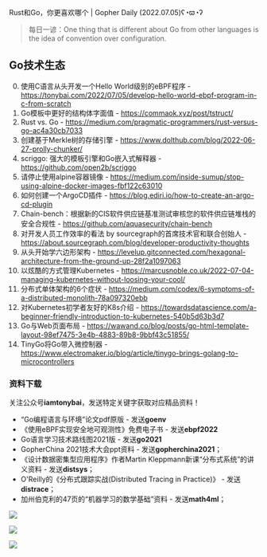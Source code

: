 Rust和Go，你更喜欢哪个 | Gopher Daily (2022.07.05)ʕ◔ϖ◔ʔ

>每日一谚：One thing that is different about Go from other languages is the idea of convention over configuration.
 
## Go技术生态

0. 使用C语言从头开发一个Hello World级别的eBPF程序 - https://tonybai.com/2022/07/05/develop-hello-world-ebpf-program-in-c-from-scratch
1. Go模板中更好的结构体字面值 - https://commaok.xyz/post/tstruct/
2. Rust vs. Go - https://medium.com/pragmatic-programmers/rust-versus-go-ac4a30cb7033
3. 创建基于Merkle树的存储引擎 - https://www.dolthub.com/blog/2022-06-27-prolly-chunker/
4. scriggo: 强大的模板引擎和Go嵌入式解释器 - https://github.com/open2b/scriggo
5. 请停止使用alpine容器镜像 - https://medium.com/inside-sumup/stop-using-alpine-docker-images-fbf122c63010
6. 如何创建一个ArgoCD插件 - https://blog.ediri.io/how-to-create-an-argo-cd-plugin
7. Chain-bench：根据新的CIS软件供应链基准测试审核您的软件供应链堆栈的安全合规性 - https://github.com/aquasecurity/chain-bench
8. 对开发人员工作效率的看法 by sourcegraph的首席技术官和联合创始人 - https://about.sourcegraph.com/blog/developer-productivity-thoughts
9. 从头开始学六边形架构 - https://levelup.gitconnected.com/hexagonal-architecture-from-the-ground-up-28f2a1097063
10. 以炫酷的方式管理Kubernetes - https://marcusnoble.co.uk/2022-07-04-managing-kubernetes-without-loosing-your-cool/
11. 分布式单体架构的6个症状 - https://medium.com/codex/6-symptoms-of-a-distributed-monolith-78a097320ebb
12. 对Kubernetes初学者友好的K8s介绍 - https://towardsdatascience.com/a-beginner-friendly-introduction-to-kubernetes-540b5d63b3d7
13. Go与Web页面布局 - https://wawand.co/blog/posts/go-html-template-layout-98ef7475-3e4b-4883-89b8-9bbf43c51855/
14. TinyGo将Go带入微控制器 - https://www.electromaker.io/blog/article/tinygo-brings-golang-to-microcontrollers


### 资料下载

关注公众号**iamtonybai**，发送特定关键字获取对应精品资料！

* “Go编程语言与环境”论文pdf原版 - 发送**goenv**
* 《使用eBPF实现安全地可观测性》免费电子书 - 发送**ebpf2022**
* Go语言学习技术路线图2021版 - 发送**go2021**
* GopherChina 2021技术大会ppt资料 - 发送**gopherchina2021**；
* 《设计数据密集型应用程序》作者Martin Kleppmann新课“分布式系统”的讲义资料 - 发送**distsys**；
* O'Reilly的《分布式跟踪实战(Distributed Tracing in Practice)》 - 发送**distrace**；
* 加州伯克利的47页的“机器学习的数学基础”资料 - 发送**math4ml**；

![](https://mmbiz.qpic.cn/mmbiz_png/cH6WzfQ94mb54jsFJZ3Knmz8obUsf3PBShthmdSw5E01TcYmUReGkj0BWpxHak1HlnlzHvLmKax53YSGr7aNlA/0?wx_fmt=png)

![](https://mmbiz.qpic.cn/mmbiz_png/cH6WzfQ94mZsOgPXTXZgWiaE03ib9r9WFJXC6xJCA5Y6VSesOZqlGxYfODibvR7UPGxiaM7SZZNQZkRtggPXEfBdwQ/0?wx_fmt=png)

![](https://mmbiz.qpic.cn/mmbiz_png/cH6WzfQ94mb54jsFJZ3Knmz8obUsf3PBrSoqeMvoWCticN2cpU64fJ0FYQdXJhP7ia7WRh8628uOAsQYeE2NibRRw/0?wx_fmt=png)

